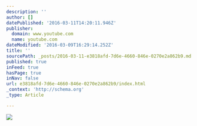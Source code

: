 ```yaml
---
description: ''
author: []
datePublished: '2016-03-11T14:20:11.946Z'
publisher:
  domain: www.youtube.com
  name: youtube.com
dateModified: '2016-03-09T16:29:14.252Z'
title: ''
sourcePath: _posts/2016-03-11-e3818afd-7d6e-4660-846e-0270e2a862b9.md
published: true
inFeed: true
hasPage: true
inNav: false
url: e3818afd-7d6e-4660-846e-0270e2a862b9/index.html
_context: 'http://schema.org'
_type: Article

---
```

![](https://i.ytimg.com/vi/a2oE3hQWgg4/mqdefault.jpg)